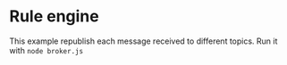 
# Rule engine

This example republish each message received to different topics.
Run it with `node broker.js`

